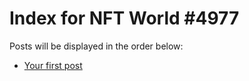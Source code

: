 # Index for NFT World #4977
Posts will be displayed in the order below:

- [Your first post](./001-first.md)

